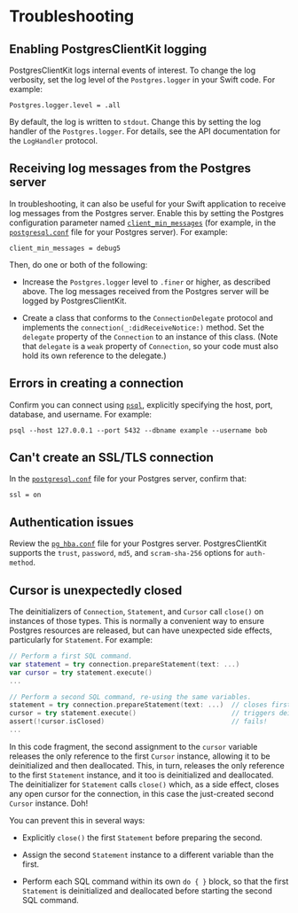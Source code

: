 # Troubleshooting

## Enabling PostgresClientKit logging

PostgresClientKit logs internal events of interest.  To change the log verbosity, set the log level of the `Postgres.logger` in your Swift code.  For example:

```
Postgres.logger.level = .all
```

By default, the log is written to `stdout`.  Change this by setting the log handler of the `Postgres.logger`.  For details, see the API documentation for the `LogHandler` protocol.


## Receiving log messages from the Postgres server

In troubleshooting, it can also be useful for your Swift application to receive log messages from the Postgres server.  Enable this by setting the Postgres configuration parameter named [`client_min_messages`](https://www.postgresql.org/docs/11/runtime-config-client.html#GUC-CLIENT-MIN-MESSAGES) (for example, in the [`postgresql.conf`](https://www.postgresql.org/docs/11/config-setting.html#CONFIG-SETTING-CONFIGURATION-FILE) file for your Postgres server).  For example:

```
client_min_messages = debug5
```

Then, do one or both of the following:

- Increase the `Postgres.logger` level to `.finer` or higher, as described above.  The log messages received from the Postgres server will be logged by PostgresClientKit.

- Create a class that conforms to the `ConnectionDelegate` protocol and implements the `connection(_:didReceiveNotice:)` method.  Set the `delegate` property of the `Connection` to an instance of this class.  (Note that `delegate` is a `weak` property of `Connection`, so your code must also hold its own reference to the delegate.)


## Errors in creating a connection

Confirm you can connect using [`psql`](https://www.postgresql.org/docs/11/app-psql.html), explicitly specifying the host, port, database, and username.  For example:

```
psql --host 127.0.0.1 --port 5432 --dbname example --username bob
```


## Can't create an SSL/TLS connection

In the [`postgresql.conf`](https://www.postgresql.org/docs/11/config-setting.html#CONFIG-SETTING-CONFIGURATION-FILE) file for your Postgres server, confirm that:

```
ssl = on
```


## Authentication issues

Review the [`pg_hba.conf`](https://www.postgresql.org/docs/11/auth-pg-hba-conf.html) file for your Postgres server.  PostgresClientKit supports the `trust`, `password`, `md5`, and `scram-sha-256` options for `auth-method`.


## Cursor is unexpectedly closed

The deinitializers of `Connection`, `Statement`, and `Cursor` call `close()` on instances of those types.  This is normally a convenient way to ensure Postgres resources are released, but can have unexpected side effects, particularly for `Statement`.  For example:

```swift
// Perform a first SQL command.
var statement = try connection.prepareStatement(text: ...)
var cursor = try statement.execute()
...

// Perform a second SQL command, re-using the same variables.
statement = try connection.prepareStatement(text: ...)  // closes first cursor
cursor = try statement.execute()                        // triggers deinit of first cursor & statement
assert(!cursor.isClosed)                                // fails!
...
```

In this code fragment, the second assignment to the `cursor` variable releases the only reference to the first `Cursor` instance, allowing it to be deinitialized and then deallocated.  This, in turn, releases the only reference to the first `Statement` instance, and it too is deinitialized and deallocated.  The deinitializer for `Statement` calls `close()` which, as a side effect, closes any open cursor for the connection, in this case the just-created second `Cursor` instance.  Doh!

You can prevent this in several ways:

- Explicitly `close()` the first `Statement` before preparing the second.

- Assign the second `Statement` instance to a different variable than the first.

- Perform each SQL command within its own `do { }` block, so that the first `Statement` is deinitialized and deallocated before starting the second SQL command.

